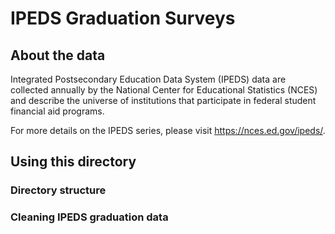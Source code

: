 # IPEDS Graduation Surveys

## About the data

Integrated Postsecondary Education Data System (IPEDS) data are collected annually by the National Center for Educational Statistics (NCES) and describe the universe of institutions that participate in federal student financial aid programs. 
<!-- IPEDS Completion Surveys describe all degrees and certificates awarded at postsecondary institutions by field of study, gender, and race. -->
For more details on the IPEDS series, please visit https://nces.ed.gov/ipeds/.

## Using this directory

### Directory structure

### Cleaning IPEDS graduation data